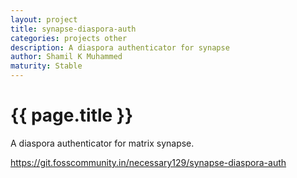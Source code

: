 ```yaml
---
layout: project
title: synapse-diaspora-auth
categories: projects other
description: A diaspora authenticator for synapse
author: Shamil K Muhammed
maturity: Stable
---
```


# {{ page.title }}
A diaspora authenticator for matrix synapse.

https://git.fosscommunity.in/necessary129/synapse-diaspora-auth
